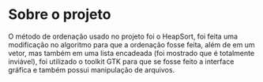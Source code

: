 # Sobre o projeto #

O método de ordenação usado no projeto foi o HeapSort, foi feita uma modificação no algoritmo para que a ordenação fosse feita,
além de em um vetor, mas também em uma lista encadeada (foi mostrado que é totalmente inviável), foi utilizado o toolkit GTK
para que se fosse feito a interface gráfica e também possui manipulação de arquivos.
